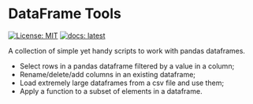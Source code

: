 # DataFrame Tools
[![License: MIT](https://img.shields.io/badge/License-MIT-yellow.svg)](./LICENSE) [![docs: latest](https://img.shields.io/badge/docs-latest-blue)](https://seyedb.github.io/df-tools/)

A collection of simple yet handy scripts to work with pandas dataframes.

* Select rows in a pandas dataframe filtered by a value in a column;
* Rename/delete/add columns in an existing dataframe;
* Load extremely large dataframes from a csv file and use them;
* Apply a function to a subset of elements in a dataframe.
